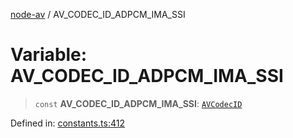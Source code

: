 [node-av](../globals.md) / AV\_CODEC\_ID\_ADPCM\_IMA\_SSI

# Variable: AV\_CODEC\_ID\_ADPCM\_IMA\_SSI

> `const` **AV\_CODEC\_ID\_ADPCM\_IMA\_SSI**: [`AVCodecID`](../type-aliases/AVCodecID.md)

Defined in: [constants.ts:412](https://github.com/seydx/av/blob/f8631fc881b394300b1479f511d55cf1c370a87f/src/constants/constants.ts#L412)

